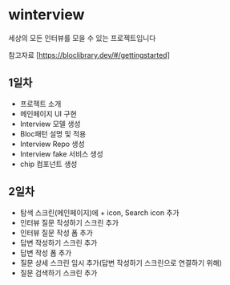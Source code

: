 # winterview

세상의 모든 인터뷰를 모을 수 있는 프로젝트입니다

참고자료
[https://bloclibrary.dev/#/gettingstarted]

## 1일차

- 프로젝트 소개
- 메인페이지 UI 구현
- Interview 모델 생성
- Bloc패턴 설명 및 적용
- Interview Repo 생성
- Interview fake 서비스 생성
- chip 컴포넌트 생성

## 2일차

- 탐색 스크린(메인페이지)에 + icon, Search icon 추가
- 인터뷰 질문 작성하기 스크린 추가
- 인터뷰 질문 작성 폼 추가
- 답변 작성하기 스크린 추가
- 답변 작성 폼 추가
- 질문 상세 스크린 임시 추가(답변 작성하기 스크린으로 연결하기 위해)
- 질문 검색하기 스크린 추가

